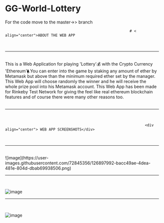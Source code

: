 # GG-World-Lottery

For the code move to the master->> branch

                                                             # < align="center">ABOUT THE WEB APP
                                                                   
<br>                                                                   
<hr>
<br>
This is a Web Application for playing 'Lottery'💰 with the Crypto Currency 'Ethereum'⧫.You can enter into the game by staking any amount of ether by Metamask but above than the minimum required ether set by the manager. This Web App will choose randomly the winner and he will receive the whole prize pool into his Metamask account.
This Web App has been made for Rinkeby Test Network for giving the feel like real ethereum blockchain features and of course there were many other reasons too.<br/>
<br>                                                                   
<hr>
<br>
                                        
                                                                    <div align="center"> WEB APP SCREENSHOTS</div>
                                                                    
<br>                                                                   
<hr>
<br>                                                               
   ![image](https://user-images.githubusercontent.com/72845356/126897992-bacc49ae-4dea-481e-804d-dbab69938506.png)
   <br>                                                                   
<hr>
<br>
   
   
   ![image](https://user-images.githubusercontent.com/72845356/126898029-c7577c1c-238e-461f-a5d4-c4aa4530e4fe.png)
   <br>                                                                   
<hr>
<br>


   ![image](https://user-images.githubusercontent.com/72845356/126898037-8177d4a7-6590-4ab6-87cd-ed521e2495ff.png)

  
   


